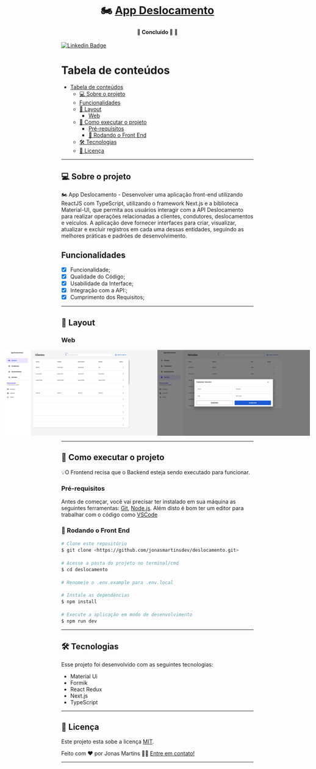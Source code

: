 
<h1 align="center">
    🏍️ <a href="#" alt="site do ecoleta"> App Deslocamento </a>
</h1>

 
<h4 align="center">
	🚧 Concluído 🚀 🚧
</h4>


[![Linkedin Badge](https://img.shields.io/badge/-JonasMartins-blue?style=flat-square&logo=Linkedin&logoColor=white&link=https://https://www.linkedin.com/in/jonas-martins-950a30184/)](https://www.linkedin.com/in/jonas-martins-950a30184/)

Tabela de conteúdos
=================
<!--ts-->
- [Tabela de conteúdos](#tabela-de-conteúdos)
  - [💻 Sobre o projeto](#-sobre-o-projeto)
  - [Funcionalidades](#funcionalidades)
  - [🎨 Layout](#-layout)
    - [Web](#web)
  - [🚀 Como executar o projeto](#-como-executar-o-projeto)
    - [Pré-requisitos](#pré-requisitos)
    - [🎲 Rodando o Front End](#-rodando-o-front-end)
  - [🛠 Tecnologias](#-tecnologias)
  - [📝 Licença](#-licença)
<!--te-->

---

## 💻 Sobre o projeto

   🏍️ App Deslocamento - Desenvolver uma aplicação front-end utilizando ReactJS com TypeScript, utilizando o framework Next.js e a biblioteca Material-UI, que permita aos usuários interagir com a API Deslocamento para realizar operações relacionadas a clientes, condutores, deslocamentos e veículos. A aplicação deve fornecer interfaces para criar, visualizar, atualizar e excluir registros em cada uma dessas entidades, seguindo as melhores práticas e padrões de desenvolvimento.


## Funcionalidades

- [x] Funcionalidade;
- [x] Qualidade do Código;
- [x] Usabilidade da Interface;
- [x] Integração com a API:;
- [x] Cumprimento dos Requisitos;

---

## 🎨 Layout




### Web

<p align="center" style="display: flex; align-items: flex-start; justify-content: center;">
  <img alt="FoodExplorer" title="#Deslocamento" src=".github/web.png" width="400px">

  <img alt="FoodExplorer" title="#NextLevelWeek" src=".github/web2.png" width="400px">
</p>

---

## 🚀 Como executar o projeto

💡O Frontend recisa que o Backend esteja sendo executado para funcionar.


### Pré-requisitos

Antes de começar, você vai precisar ter instalado em sua máquina as seguintes ferramentas:
[Git](https://git-scm.com), [Node.js](https://nodejs.org/en/). 
Além disto é bom ter um editor para trabalhar com o código como [VSCode](https://code.visualstudio.com/)


### 🎲 Rodando o Front End

```bash
# Clone este repositório
$ git clone <https://github.com/jonasmartinsdev/deslocamento.git>

# Acesse a pasta do projeto no terminal/cmd
$ cd deslocamento

# Renomeie o .env.example para .env.local

# Instale as dependências
$ npm install

# Execute a aplicação em modo de desenvolvimento
$ npm run dev

```

---

## 🛠 Tecnologias

Esse projeto foi desenvolvido com as seguintes tecnologias:

- Material Ui
- Formik
- React Redux
- Next.js
- TypeScript

---

## 📝 Licença

Este projeto esta sobe a licença [MIT](./LICENSE).

Feito com ❤️ por Jonas Martins 👋🏽 [Entre em contato!](https://www.linkedin.com/in/jonas-martins-950a30184)

---


<!-- ##  Versões do README

[Português 🇧🇷](./README.md) -->
